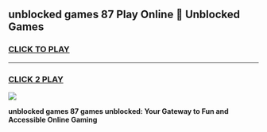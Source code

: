 
## unblocked games 87 Play Online 👋 Unblocked Games
<h3>
<a href="https://premium.freeplayer.one?title=unblocked_games_87&ref=19F">CLICK TO PLAY</a></h3>
<hr>

<h3>
<a href="https://premium.freeplayer.one?title=unblocked_games_87&ref=19F">CLICK 2 PLAY</a>
  
</h3>

<a href="https://premium.freeplayer.one?title=unblocked_games_87&ref=19F"><img src="https://clearcache.store/games.png"></a>


**unblocked games 87 games unblocked: Your Gateway to Fun and Accessible Online Gaming**
